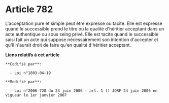 # Article 782

L'acceptation pure et simple peut être expresse ou tacite. Elle est expresse quand le successible prend le titre ou la
qualité d'héritier acceptant dans un acte authentique ou sous seing privé. Elle est tacite quand le successible saisi fait un
acte qui suppose nécessairement son intention d'accepter et qu'il n'aurait droit de faire qu'en qualité d'héritier acceptant.

**Liens relatifs à cet article**

	**Codifié par**:

	  - Loi n°1803-04-19

	**Modifié par**:

	  - Loi n°2006-728 du 23 juin 2006 - art. 1 () JORF 24 juin 2006 en vigueur le 1er janvier 2007
